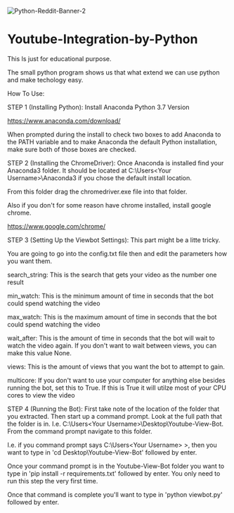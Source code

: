 ![Python-Reddit-Banner-2](https://user-images.githubusercontent.com/87182167/134321358-b7cdc30c-7ffc-45f9-a05a-92a881b9b423.png)
# Youtube-Integration-by-Python
This Is just for educational purpose.

The small python program shows us that what extend we can use python and make techology easy.

How To Use:

STEP 1 (Installing Python):
  Install Anaconda Python 3.7 Version

  https://www.anaconda.com/download/

  When prompted during the install to check two boxes to add 
  Anaconda to the PATH variable and to make Anaconda the default
  Python installation, make sure both of those boxes are checked. 

STEP 2 (Installing the ChromeDriver):
  Once Anaconda is installed find your Anaconda3 folder. It should
  be located at C:\Users\<Your Username>\Anaconda3 if you chose the 
  default install location.

  From this folder drag the chromedriver.exe file into that folder.

  Also if you don't for some reason have chrome installed, install 
  google chrome.

  https://www.google.com/chrome/

STEP 3 (Setting Up the Viewbot Settings):
  This part might be a litte tricky. 

  You are going to go into the config.txt file then and edit the 
  parameters how you want them.

  search_string: This is the search that gets your video as the number
                 one result

  min_watch: This is the minimum amount of time in seconds that the bot 
             could spend watching the video

  max_watch: This is the maximum amount of time in seconds that the bot 
             could spend watching the video

  wait_after: This is the amount of time in seconds that the bot 
              will wait to watch the video again. If you don't want
              to wait between views, you can make this value None.

  views: This is the amount of views that you want the bot to attempt 
         to gain.

  multicore: If you don't want to use your computer for anything else
             besides running the bot, set this to True. If this is True
             it will utilze most of your CPU cores to view the video

  
STEP 4 (Running the Bot):
  First take note of the location of the folder that you extracted.
  Then start up a command prompt. Look at the full path that the folder
  is in. I.e. C:\Users\<Your Username>\Desktop\Youtube-View-Bot.
  From the command prompt navigate to this folder.

  I.e. if you command prompt says C:\Users\<Your Username> >, then
  you want to type in 'cd Desktop\Youtube-View-Bot' followed by enter.

  Once your command prompt is in the Youtube-View-Bot folder you want
  to type in 'pip install -r requirements.txt' followed by enter. You
  only need to run this step the very first time.

  Once that command is complete you'll want to type in 'python viewbot.py'
  followed by enter.
